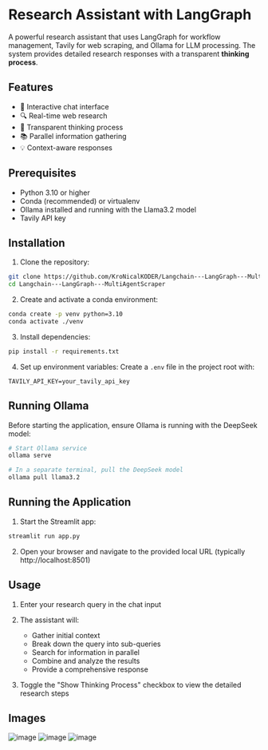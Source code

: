 # Research Assistant with LangGraph

A powerful research assistant that uses LangGraph for workflow management, Tavily for web scraping, and Ollama for LLM processing. The system provides detailed research responses with a transparent **thinking process**.

## Features

- 🤖 Interactive chat interface
- 🔍 Real-time web research
- 🧠 Transparent thinking process
- 📚 Parallel information gathering
- 💡 Context-aware responses

## Prerequisites

- Python 3.10 or higher
- Conda (recommended) or virtualenv
- Ollama installed and running with the Llama3.2 model
- Tavily API key

## Installation

1. Clone the repository:
```bash
git clone https://github.com/KroNicalKODER/Langchain---LangGraph---MultiAgentScraper.git
cd Langchain---LangGraph---MultiAgentScraper
```

2. Create and activate a conda environment:
```bash
conda create -p venv python=3.10
conda activate ./venv
```

3. Install dependencies:
```bash
pip install -r requirements.txt
```

4. Set up environment variables:
Create a `.env` file in the project root with:
```
TAVILY_API_KEY=your_tavily_api_key
```

## Running Ollama

Before starting the application, ensure Ollama is running with the DeepSeek model:

```bash
# Start Ollama service
ollama serve

# In a separate terminal, pull the DeepSeek model
ollama pull llama3.2
```

## Running the Application

1. Start the Streamlit app:
```bash
streamlit run app.py
```

2. Open your browser and navigate to the provided local URL (typically http://localhost:8501)

## Usage

1. Enter your research query in the chat input
2. The assistant will:
   - Gather initial context
   - Break down the query into sub-queries
   - Search for information in parallel
   - Combine and analyze the results
   - Provide a comprehensive response

3. Toggle the "Show Thinking Process" checkbox to view the detailed research steps

## Images
![image](https://github.com/user-attachments/assets/b6c7ecc6-dbd9-4bb7-af78-760177c15a21)
![image](https://github.com/user-attachments/assets/f3137dd4-50d8-456c-ba33-cd8948b71efc)
![image](https://github.com/user-attachments/assets/71a450a9-c01b-406d-824e-04bdcca14e9f)



